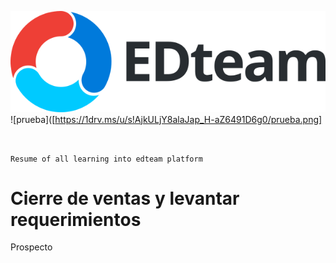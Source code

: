 ![Edteam Logo](./assets/logo.svg)
![prueba]([https://1drv.ms/u/s!AjkULjY8alaJap_H-aZ6491D6g0/prueba.png]


<img alt="" class="od-ImageTile-image" src="?psid=1&amp;width=1492&amp;height=754" style="left: 7.82%; top: 0%; width: 84.37%;">

```Resume of all learning into edteam platform```

# Cierre de ventas y levantar requerimientos

Prospecto
